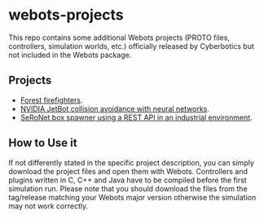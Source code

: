 # webots-projects

This repo contains some additional Webots projects (PROTO files, controllers, simulation worlds, etc.) officially released by Cyberbotics but not included in the Webots package.

## Projects

* [Forest firefighters](projects/forest_firefighters).
* [NVIDIA JetBot collision avoidance with neural networks](projects/nvidia-jetbot-collision-avoidance).
* [SeRoNet box spawner using a REST API in an industrial environment](projects/seronet-spawner).

## How to Use it

If not differently stated in the specific project description, you can simply download the project files and open them with Webots.
Controllers and plugins written in C, C++ and Java have to be compiled before the first simulation run.
Please note that you should download the files from the tag/release matching your Webots major version otherwise the simulation may not work correctly.
